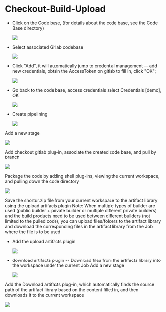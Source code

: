 # Checkout-Build-Upload

* Click on the Code base, (for details about the code base, see the Code Base directory)

  ![](../../.gitbook/assets/image-20211212214606792.png)

* Select associated Gitlab codebase

  ![](../../.gitbook/assets/image-20211205163725597.png)

* Click "Add", it will automatically jump to credential management -- add new credentials, obtain the AccessToken on gitlab to fill in, click "OK";

  ![](../../.gitbook/assets/image-20211205164052362.png)

* Go back to the code base, access credentials select Credentials [demo], OK

  ![](../../.gitbook/assets/image-20211205164627965.png)

* Create pipelining

  ![](../../.gitbook/assets/image-20211213100550657.png)

Add a new stage



![](../../.gitbook/assets/image-20211213100650213.png)

Add checkout gitlab plug-in, associate the created code base, and pull by branch

![](../../.gitbook/assets/image-20211205170423284.png)

Package the code by adding shell plug-ins, viewing the current workspace, and pulling down the code directory

![](../../.gitbook/assets/image-20211209202103728.png)

Save the shortur.zip file from your current workspace to the artifact library using the upload artifacts plugin
Note: When multiple types of builder are used (public builder + private builder or multiple different private builders) and the build products need to be used between different builders (not limited to the pulled code), you can upload files/folders to the artifact library and download the corresponding files in the artifact library from the Job where the file is to be used
* Add the upload artifacts plugin

  ![](../../.gitbook/assets/image-20211209202425994.png)

* download artifacts plugin -- Download files from the artifacts library into the workspace under the current Job
  Add a new stage

  ![](../../.gitbook/assets/image-20211209202505648.png)

Add the Download artifacts plug-in, which automatically finds the source path of the artifact library based on the content filled in, and then downloads it to the current workspace

![](../../.gitbook/assets/image-20211209203143751.png)